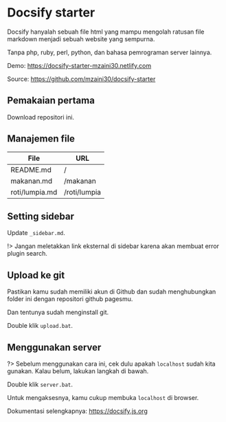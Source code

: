 # Docsify starter

Docsify hanyalah sebuah file html yang mampu mengolah ratusan file markdown menjadi sebuah website yang sempurna.

Tanpa php, ruby, perl, python, dan bahasa pemrograman server lainnya.

Demo: <https://docsify-starter-mzaini30.netlify.com>

Source: <https://github.com/mzaini30/docsify-starter>

## Pemakaian pertama

Download repositori ini.

## Manajemen file

| File | URL |
|-|-|
| README.md | / |
| makanan.md | /makanan |
| roti/lumpia.md | /roti/lumpia |

## Setting sidebar

Update `_sidebar.md`.

!> Jangan meletakkan link eksternal di sidebar karena akan membuat error plugin search.

## Upload ke git 

Pastikan kamu sudah memiliki akun di Github dan sudah menghubungkan folder ini dengan repositori github pagesmu.

Dan tentunya sudah menginstall git.

Double klik `upload.bat`.

## Menggunakan server

?> Sebelum menggunakan cara ini, cek dulu apakah `localhost` sudah kita gunakan. Kalau belum, lakukan langkah di bawah.

Double klik `server.bat`.

Untuk mengaksesnya, kamu cukup membuka `localhost` di browser.

Dokumentasi selengkapnya: <https://docsify.js.org>